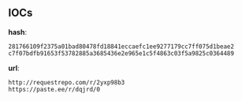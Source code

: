 
## IOCs

__hash__:

```text
281766109f2375a01bad80478fd18841eccaefc1ee9277179cc7ff075d1beae2
c7f07bdfb91653f53782885a3685436e2e965e1c5f4863c03f5a9825c0364489
```
__url__:

```text
http://requestrepo.com/r/2yxp98b3
https://paste.ee/r/dqjrd/0
```